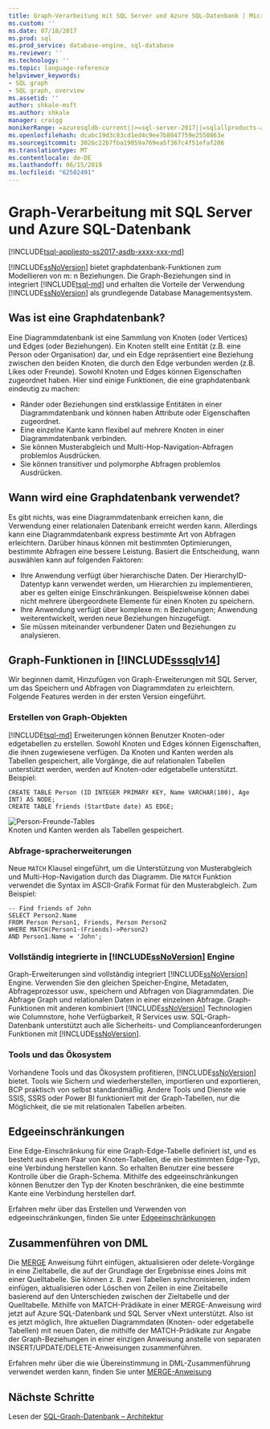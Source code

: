 ```yaml
---
title: Graph-Verarbeitung mit SQL Server und Azure SQL-Datenbank | Microsoft-Dokumentation
ms.custom: ''
ms.date: 07/18/2017
ms.prod: sql
ms.prod_service: database-engine, sql-database
ms.reviewer: ''
ms.technology: ''
ms.topic: language-reference
helpviewer_keywords:
- SQL graph
- SQL graph, overview
ms.assetid: ''
author: shkale-msft
ms.author: shkale
manager: craigg
monikerRange: =azuresqldb-current||>=sql-server-2017||=sqlallproducts-allversions||>=sql-server-linux-2017||=azuresqldb-mi-current
ms.openlocfilehash: dcabc19d3c83cd1ed4c9ee7b8047759e2550863e
ms.sourcegitcommit: 3026c22b7fba19059a769ea5f367c4f51efaf286
ms.translationtype: MT
ms.contentlocale: de-DE
ms.lasthandoff: 06/15/2019
ms.locfileid: "62502491"
---
```

# <a name="graph-processing-with-sql-server-and-azure-sql-database"></a>Graph-Verarbeitung mit SQL Server und Azure SQL-Datenbank
[!INCLUDE[tsql-appliesto-ss2017-asdb-xxxx-xxx-md](../../includes/tsql-appliesto-ss2017-asdb-xxxx-xxx-md.md)]

[!INCLUDE[ssNoVersion](../../includes/ssnoversion-md.md)] bietet graphdatenbank-Funktionen zum Modellieren von m: n Beziehungen. Die Graph-Beziehungen sind in integriert [!INCLUDE[tsql-md](../../includes/tsql-md.md)] und erhalten die Vorteile der Verwendung [!INCLUDE[ssNoVersion](../../includes/ssnoversion-md.md)] als grundlegende Database Managementsystem.


## <a name="what-is-a-graph-database"></a>Was ist eine Graphdatenbank?  
Eine Diagrammdatenbank ist eine Sammlung von Knoten (oder Vertices) und Edges (oder Beziehungen). Ein Knoten stellt eine Entität (z.B. eine Person oder Organisation) dar, und ein Edge repräsentiert eine Beziehung zwischen den beiden Knoten, die durch den Edge verbunden werden (z.B. Likes oder Freunde). Sowohl Knoten und Edges können Eigenschaften zugeordnet haben. Hier sind einige Funktionen, die eine graphdatenbank eindeutig zu machen:  
-   Ränder oder Beziehungen sind erstklassige Entitäten in einer Diagrammdatenbank und können haben Attribute oder Eigenschaften zugeordnet. 
-   Eine einzelne Kante kann flexibel auf mehrere Knoten in einer Diagrammdatenbank verbinden.
-   Sie können Musterabgleich und Multi-Hop-Navigation-Abfragen problemlos Ausdrücken.
-   Sie können transitiver und polymorphe Abfragen problemlos Ausdrücken.

## <a name="when-to-use-a-graph-database"></a>Wann wird eine Graphdatenbank verwendet?

Es gibt nichts, was eine Diagrammdatenbank erreichen kann, die Verwendung einer relationalen Datenbank erreicht werden kann. Allerdings kann eine Diagrammdatenbank express bestimmte Art von Abfragen erleichtern. Darüber hinaus können mit bestimmten Optimierungen, bestimmte Abfragen eine bessere Leistung. Basiert die Entscheidung, wann auswählen kann auf folgenden Faktoren:  
-   Ihre Anwendung verfügt über hierarchische Daten. Der HierarchyID-Datentyp kann verwendet werden, um Hierarchien zu implementieren, aber es gelten einige Einschränkungen. Beispielsweise können dabei nicht mehrere übergeordnete Elemente für einen Knoten zu speichern.
-   Ihre Anwendung verfügt über komplexe m: n Beziehungen; Anwendung weiterentwickelt, werden neue Beziehungen hinzugefügt.
-   Sie müssen miteinander verbundener Daten und Beziehungen zu analysieren.

## <a name="graph-features-introduced-in-includesssqlv14includessssqlv14-mdmd"></a>Graph-Funktionen in [!INCLUDE[sssqlv14](../../includes/sssqlv14-md.md)] 
Wir beginnen damit, Hinzufügen von Graph-Erweiterungen mit SQL Server, um das Speichern und Abfragen von Diagrammdaten zu erleichtern. Folgende Features werden in der ersten Version eingeführt. 


### <a name="create-graph-objects"></a>Erstellen von Graph-Objekten
[!INCLUDE[tsql-md](../../includes/tsql-md.md)] Erweiterungen können Benutzer Knoten-oder edgetabellen zu erstellen. Sowohl Knoten und Edges können Eigenschaften, die ihnen zugewiesene verfügen. Da Knoten und Kanten werden als Tabellen gespeichert, alle Vorgänge, die auf relationalen Tabellen unterstützt werden, werden auf Knoten-oder edgetabelle unterstützt. Beispiel:  

```   
CREATE TABLE Person (ID INTEGER PRIMARY KEY, Name VARCHAR(100), Age INT) AS NODE;
CREATE TABLE friends (StartDate date) AS EDGE;
```   

![Person-Freunde-Tables](../../relational-databases/graphs/media/person-friends-tables.png "Person-Knoten und Freunde edge-Tabellen")  
Knoten und Kanten werden als Tabellen gespeichert.  

### <a name="query-language-extensions"></a>Abfrage-spracherweiterungen  
Neue `MATCH` Klausel eingeführt, um die Unterstützung von Musterabgleich und Multi-Hop-Navigation durch das Diagramm. Die `MATCH` Funktion verwendet die Syntax im ASCII-Grafik Format für den Musterabgleich. Zum Beispiel:  

```   
-- Find friends of John
SELECT Person2.Name 
FROM Person Person1, Friends, Person Person2
WHERE MATCH(Person1-(Friends)->Person2)
AND Person1.Name = 'John';
```   
 
### <a name="fully-integrated-in-includessnoversionincludesssnoversion-mdmd-engine"></a>Vollständig integrierte in [!INCLUDE[ssNoVersion](../../includes/ssnoversion-md.md)] Engine 
Graph-Erweiterungen sind vollständig integriert [!INCLUDE[ssNoVersion](../../includes/ssnoversion-md.md)] Engine. Verwenden Sie den gleichen Speicher-Engine, Metadaten, Abfrageprozessor usw., speichern und Abfragen von Diagrammdaten. Die Abfrage Graph und relationalen Daten in einer einzelnen Abfrage. Graph-Funktionen mit anderen kombiniert [!INCLUDE[ssNoVersion](../../includes/ssnoversion-md.md)] Technologien wie Columnstore, hohe Verfügbarkeit, R Services usw. SQL-Graph-Datenbank unterstützt auch alle Sicherheits- und Complianceanforderungen Funktionen mit [!INCLUDE[ssNoVersion](../../includes/ssnoversion-md.md)].
 
### <a name="tooling-and-ecosystem"></a>Tools und das Ökosystem

Vorhandene Tools und das Ökosystem profitieren, [!INCLUDE[ssNoVersion](../../includes/ssnoversion-md.md)] bietet. Tools wie Sichern und wiederherstellen, importieren und exportieren, BCP praktisch von selbst standardmäßig. Andere Tools und Dienste wie SSIS, SSRS oder Power BI funktioniert mit der Graph-Tabellen, nur die Möglichkeit, die sie mit relationalen Tabellen arbeiten.

## <a name="edge-constraints"></a>Edgeeinschränkungen
Eine Edge-Einschränkung für eine Graph-Edge-Tabelle definiert ist, und es besteht aus einem Paar von Knoten-Tabellen, die ein bestimmten Edge-Typ, eine Verbindung herstellen kann. So erhalten Benutzer eine bessere Kontrolle über die Graph-Schema. Mithilfe des edgeeinschränkungen können Benutzer den Typ der Knoten beschränken, die eine bestimmte Kante eine Verbindung herstellen darf. 

Erfahren mehr über das Erstellen und Verwenden von edgeeinschränkungen, finden Sie unter [Edgeeinschränkungen](../../relational-databases/tables/graph-edge-constraints.md)

## <a name="merge-dml"></a>Zusammenführen von DML 
Die [MERGE](../../t-sql/statements/merge-transact-sql.md) Anweisung führt einfügen, aktualisieren oder delete-Vorgänge in eine Zieltabelle, die auf der Grundlage der Ergebnisse eines Joins mit einer Quelltabelle. Sie können z. B. zwei Tabellen synchronisieren, indem einfügen, aktualisieren oder Löschen von Zeilen in eine Zieltabelle basierend auf den Unterschieden zwischen der Zieltabelle und der Quelltabelle. Mithilfe von MATCH-Prädikate in einer MERGE-Anweisung wird jetzt auf Azure SQL-Datenbank und SQL Server vNext unterstützt. Also ist es jetzt möglich, Ihre aktuellen Diagrammdaten (Knoten- oder edgetabelle Tabellen) mit neuen Daten, die mithilfe der MATCH-Prädikate zur Angabe der Graph-Beziehungen in einer einzigen Anweisung anstelle von separaten INSERT/UPDATE/DELETE-Anweisungen zusammenführen.

Erfahren mehr über die wie Übereinstimmung in DML-Zusammenführung verwendet werden kann, finden Sie unter [MERGE-Anweisung](../../t-sql/statements/merge-transact-sql.md)

 ## <a name="next-steps"></a>Nächste Schritte  
Lesen der [SQL-Graph-Datenbank – Architektur](./sql-graph-architecture.md)
   

